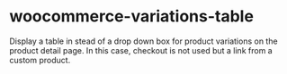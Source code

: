 woocommerce-variations-table
============================

Display a table in stead of a drop down box for product variations on the product detail page. In this case, checkout is not used but a link from a custom product.
